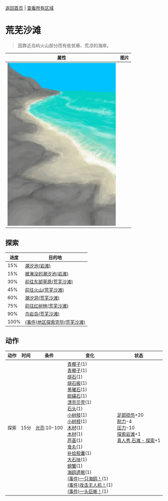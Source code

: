 [返回首页](index.md)   |  [查看所有区域](area.md)
# 荒芜沙滩  
> 因靠近岛屿火山部分而有些贫瘠、荒凉的海岸。  
  
  属性  |   图片   
 ----  |  ----:   
   |  ![](Sprite/DesolateBeach.png)   
  
## 探索  
进度  |  目的地  
----  |  ----  
15%  |  [潮汐池(岩滩)](TidePool.md)  
15%  |  [被淹没的潮汐池(岩滩)](TidePoolFlooded.md)  
30%  |  [前往东部草原(荒芜沙滩)](Path_DesolateBeachToGrasslandsE.md)  
45%  |  [前往火山(荒芜沙滩)](Path_DesolateBeachToVolcano.md)  
60%  |  [潮汐洞(荒芜沙滩)](CaveTidalEntrance.md)  
75%  |  [前往红树林(荒芜沙滩)](Path_DesolateBeachToMangroves.md)  
90%  |  [鸟岩岛(荒芜沙滩)](Path_DesolateBeachToBirdRock.md)  
100%  |  [(事件)地区探索完毕(荒芜沙滩)](Event_DesolateBeachExplored.md)  
## 动作  
动作  |  时间  |  条件  |  变化  |  状态  
----  |  ----  |  ----  |  ----  |  ----  
探索  |  15分  |  [光亮](Light.md):10-100  |  [青椰子](CoconutHusked.md)(1)<br>[青椰子](CoconutHusked.md)(1)<br>[燧石](Flint.md)(1)<br>[燧石板](FlintSlab.md)(1)<br>[黑曜石](Obsidian.md)(1)<br>[硫磺石](StoneHeavyBrimstone.md)(1)<br>[漂亮贝壳](SeashellsPretty.md)(1)<br>[石头](Stone.md)(1)<br>[小树枝](Sticks.md)(1)<br>[小树枝](Sticks.md)(1)<br>[木材](Wood.md)(1)<br>[木材](Wood.md)(1)<br>[芦荟](AloeVera.md)(1)<br>[食丸](GastricPellet.md)(1)<br>[补给胶囊](TV_SupplyCapsule.md)(1)<br>[大石块](StoneHeavy.md)(1)<br>[螃蟹](Crab.md)(1)<br>[海鸥遗骸](SeagullCarcass.md)(1)<br>[(事件)一只海鸥！](Event_SeagullFight.md)(1)<br>[(事件)攻击无人机！](Event_DroneFight.md)(1)<br>[(事件)一头巨蜥！](Event_MonitorFight.md)(1)  |  [足部损伤](FootDamage.md)+20<br>[耐力](Stamina.md)-4<br>[压力](Stress.md)-10<br>[探索岩滩](Exploration_Rocks.md)+1<br>[真人秀 石滩 - 探索](TV_RocksExplore.md)+1  

